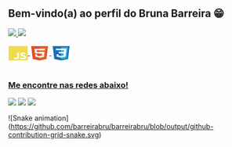 ## Bem-vindo(a) ao perfil do Bruna Barreira 😁

 <div>
   <a href="https://github.com/BarreiraBru">
   <img height="180em" src="https://github-readme-stats.vercel.app/api?username=barreirabru&show_icons=true&theme=tokyonight&include_all_commits=true&count_private=true"/>
   <img height="180em" src="https://github-readme-stats.vercel.app/api/top-langs/?username=barreirabru&layout=compact&langs_count=6&theme=tokyonight"/>

</div>
<div style="display: inline_block"><br>
  <img align="center" alt="Js" height="30" width="40" src="https://raw.githubusercontent.com/devicons/devicon/master/icons/javascript/javascript-plain.svg">
  <img align="center" alt="HTML" height="30" width="40" src="https://raw.githubusercontent.com/devicons/devicon/master/icons/html5/html5-original.svg">
  <img align="center" alt="CSS" height="30" width="40" src="https://raw.githubusercontent.com/devicons/devicon/master/icons/css3/css3-original.svg">
</div>
 
 <br>
 
  ### Me encontre nas redes abaixo!
 
 
<div> 
  <a href="https://www.instagram.com/barreirabru" target="_blank"><img src="https://img.shields.io/badge/-Instagram-%23E4405F?style=for-the-badge&logo=instagram&logoColor=white" target="_blank"></a>
  <a href = "brunabarreiram@outlook.com" target="_blank"><img src="https://img.shields.io/badge/-Outlook-%23322?style=for-the-badge&logo=outlook&logoColor=white" target="_blank"></a>
  <a href="https://www.linkedin.com/in/bruna-barreira/" target="_blank"><img src="https://img.shields.io/badge/-LinkedIn-%230077B5?style=for-the-badge&logo=linkedin&logoColor=white" target="_blank"></a> 
 
  ![Snake animation] (https://github.com/barreirabru/barreirabru/blob/output/github-contribution-grid-snake.svg)

</div>
